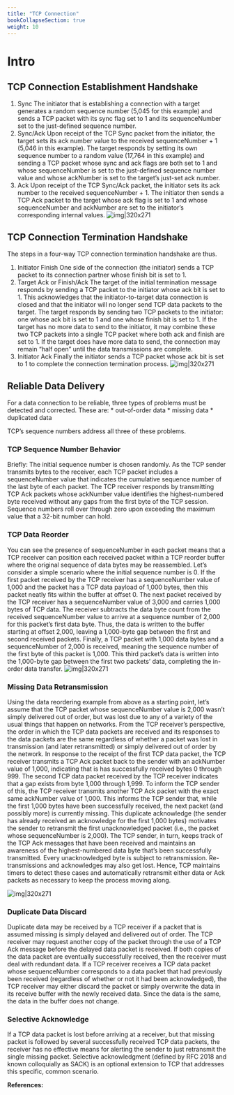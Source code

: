 ```yaml
---
title: "TCP Connection"
bookCollapseSection: true
weight: 10
---
```


# Intro

## TCP Connection Establishment Handshake
1. Sync
The initiator that is establishing a connection with a target generates a
random sequence number (5,045 for this example) and sends a TCP packet
with its sync flag set to 1 and its sequenceNumber set to the just-defined sequence
number.
2. Sync/Ack
Upon receipt of the TCP Sync packet from the initiator, the target sets its ack
number value to the received sequenceNumber + 1 (5,046 in this example). The
target responds by setting its own sequence number to a random value
(17,764 in this example) and sending a TCP packet whose sync and ack flags
are both set to 1 and whose sequenceNumber is set to the just-defined sequence
number value and whose ackNumber is set to the target’s just-set ack number.
3. Ack
Upon receipt of the TCP Sync/Ack packet, the initiator sets its ack number to
the received sequenceNumber + 1. The initiator then sends a TCP Ack packet to
the target whose ack flag is set to 1 and whose sequenceNumber and ackNumber
are set to the initiator’s corresponding internal values.
![img|320x271](https://prasenjitmanna.com/tech-book/diagrams/tcp-conn/tcp-3way-handshake.png)

## TCP Connection Termination Handshake
The steps in a four-way TCP connection termination handshake are thus.
1. Initiator Finish
One side of the connection (the initiator) sends a TCP packet to its connection
partner whose finish bit is set to 1.
2. Target Ack or Finish/Ack
The target of the initial termination message responds by sending a TCP
packet to the initiator whose ack bit is set to 1. This acknowledges that the
initiator-to-target data connection is closed and that the initiator will no
longer send TCP data packets to the target. The target responds by sending
two TCP packets to the initiator: one whose ack bit is set to 1 and one whose
finish bit is set to 1. If the target has no more data to send to the initiator, it
may combine these two TCP packets into a single TCP packet where both ack
and finish are set to 1. If the target does have more data to send, the connection
may remain “half open” until the data transmissions are complete.
3. Initiator Ack
Finally the initiator sends a TCP packet whose ack bit is set to 1 to complete
the connection termination process.
![img|320x271](https://prasenjitmanna.com/tech-book/diagrams/tcp-conn/tcp-conn-termination.png)

## Reliable Data Delivery
For a data connection to be reliable, three types of problems must be detected and
corrected. These are:
    * out-of-order data
    * missing data
    * duplicated data

TCP’s sequence numbers address all three of these problems.

### TCP Sequence Number Behavior
Briefly: The initial sequence number is chosen randomly. As the TCP sender
transmits bytes to the receiver, each TCP packet includes a sequenceNumber value
that indicates the cumulative sequence number of the last byte of each packet. The
TCP receiver responds by transmitting TCP Ack packets whose ackNumber value
identifies the highest-numbered byte received without any gaps from the first byte
of the TCP session. Sequence numbers roll over through zero upon exceeding the
maximum value that a 32-bit number can hold.

### TCP Data Reorder
You can see the presence of sequenceNumber in each packet means that a TCP
receiver can position each received packet within a TCP reorder buffer where
the original sequence of data bytes may be reassembled. Let’s consider a simple
scenario where the initial sequence number is 0. If the first packet received by the
TCP receiver has a sequenceNumber value of 1,000 and the packet has a TCP data
payload of 1,000 bytes, then this packet neatly fits within the buffer at offset 0.
The next packet received by the TCP receiver has a sequenceNumber value of 3,000
and carries 1,000 bytes of TCP data. The receiver subtracts the data byte count
from the received sequenceNumber value to arrive at a sequence number of 2,000
for this packet’s first data byte. Thus, the data is written to the buffer starting at
offset 2,000, leaving a 1,000-byte gap between the first and second received packets.
Finally, a TCP packet with 1,000 data bytes and a sequenceNumber of 2,000
is received, meaning the sequence number of the first byte of this packet is 1,000.
This third packet’s data is written into the 1,000-byte gap between the first two
packets’ data, completing the in-order data transfer.
![img|320x271](https://prasenjitmanna.com/tech-book/diagrams/tcp-conn/tcp-data-reorder.png)

### Missing Data Retransmission
Using the data reordering example from above as a starting point, let’s assume that
the TCP packet whose sequenceNumber value is 2,000 wasn’t simply delivered out
of order, but was lost due to any of a variety of the usual things that happen on
networks. From the TCP receiver’s perspective, the order in which the TCP data packets are received and its responses to the data packets are the same regardless
of whether a packet was lost in transmission (and later retransmitted) or simply
delivered out of order by the network.
In response to the receipt of the first TCP data packet, the TCP receiver transmits
a TCP Ack packet back to the sender with an ackNumber value of 1,000, indicating
that is has successfully received bytes 0 through 999. The second TCP data packet
received by the TCP receiver indicates that a gap exists from byte 1,000 through
1,999. To inform the TCP sender of this, the TCP receiver transmits another TCP
Ack packet with the exact same ackNumber value of 1,000. This informs the TCP
sender that, while the first 1,000 bytes have been successfully received, the next
packet (and possibly more) is currently missing. This duplicate acknowledge (the
sender has already received an acknowledge for the first 1,000 bytes) motivates
the sender to retransmit the first unacknowledged packet (i.e., the packet whose
sequenceNumber is 2,000).
The TCP sender, in turn, keeps track of the TCP Ack messages that have been received
and maintains an awareness of the highest-numbered data byte that’s been
successfully transmitted. Every unacknowledged byte is subject to retransmission.
Re-transmissions and acknowledges may also get lost. Hence, TCP maintains timers
to detect these cases and automatically retransmit either data or Ack packets as
necessary to keep the process moving along. 

![img|320x271](https://prasenjitmanna.com/tech-book/diagrams/tcp-conn/tcp-missing-data-behavior.png)

### Duplicate Data Discard
Duplicate data may be received by a TCP receiver if a packet that is assumed missing
is simply delayed and delivered out of order. The TCP receiver may request another
copy of the packet through the use of a TCP Ack message before the delayed
data packet is received. If both copies of the data packet are eventually successfully
received, then the receiver must deal with redundant data.
If a TCP receiver receives a TCP data packet whose sequenceNumber corresponds
to a data packet that had previously been received (regardless of whether or not it
had been acknowledged), the TCP receiver may either discard the packet or simply
overwrite the data in its receive buffer with the newly received data. Since the data
is the same, the data in the buffer does not change.

### Selective Acknowledge
If a TCP data packet is lost before arriving at a receiver, but that missing packet
is followed by several successfully received TCP data packets, the receiver has
no effective means for alerting the sender to just retransmit the single missing
packet. Selective acknowledgment (defined by RFC 2018 and known colloquially
as SACK) is an optional extension to TCP that addresses this specific, common
scenario.

**References:**
